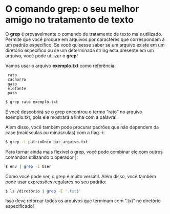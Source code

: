 # O comando grep: o seu melhor amigo no tratamento de texto

O **grep** é provavelmente o comando de tratamento de texto mais utilizado. Permite que você procure em arquivos por caracteres que correspondam a um padrão específico. Se você quisesse saber se um arquivo existe em um diretório específico ou se um determinada string esta presente em um arquivo, você pode utilizar o **grep**!

Vamos usar o arquivo **exemplo.txt** como referência:

```
 rato
 cachorro
 gato
 elefante
 pato
```

```bash
$ grep rato exemplo.txt
```

E você descobrirá se o grep encontrou o termo “rato” no arquivo exemplo.txt, pois ele mostrará a linha com a palavra!

Além disso, você também pode procurar padrões que não dependem da case (maiúsculas ou minúsculas) com a flag -i:

```bash
$ grep -i patrimOnio pat_arquivo.txt
```

Para tornar ainda mais flexível o grep, você pode combinar ele com outros comandos utilizando o operador |:

```bash
$ env | grep -i User
```

Como você pode ver, o grep é muito versátil. Além disso, você também pode usar expressões regulares no seu padrão:

```bash
$ ls /diretório | grep -E '.txt$'
```

Isso deve retornar todos os arquivos que terminam com “.txt” no diretório especificado!
